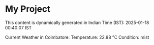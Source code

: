 # My Project

This content is dynamically generated in Indian Time (IST): 2025-01-18 00:40:07 IST


Current Weather in Coimbatore:
Temperature: 22.88 °C
Condition: mist
